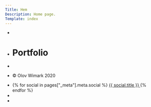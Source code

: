 ```yaml
---
Title: Hem
Description: Home page.
Template: index
---
```


<ul>
    <li class="field white w1"></li>
    <li class="field red r1">
        <h1>Portfolio</h1>
    </li>
    <li class="field white w2"></li>
    <li class="field blue b1">
        <p class="copyright">
            &copy; Olov Wimark 2020
        </p>
    </li>
    <li class="field white w3">
        <div class="social">
            <!-- Loads from FontAwesome (themes/shared/css/font-awesome.min.css) -->
            {% for social in pages["_meta"].meta.social %}
                <a href="{{ social.url }}" title="{{ social.title }}" role="button">
                    <i class="{{ social.icon }}" aria-hidden="true"></i>
                    <span class="sr-only">{{ social.title }}</span>
                </a>
            {% endfor %}
        </div>
    </li>
    <li class="field white w4"></li>
    <li class="field yellow y1"></li>
</ul>
